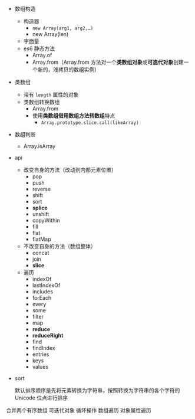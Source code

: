 - 数组构造
  - 构造器
    - `new Array(arg1, arg2,…)`
    - new Array(len)
  - 字面量
  - es6 静态方法
    - Array.of
    - Array.from（Array.from 方法对一个**类数组对象**或**可迭代对象**创建一个新的，浅拷贝的数组实例）
- 类数组
  - 带有 `length` 属性的对象
  - 类数组转换数组
    - Array.from
    - 使用**类数组借用数组方法转数组**特点
      - `Array.prototype.slice.call(likeArray)`
- 数组判断
  - Array.isArray
- api
  - 改变自身的方法（改动到内部元素位置）
    - pop
    - push
    - reverse
    - shift
    - sort
    - **splice**
    - unshift
    - copyWithin
    - fill
    - flat
    - flatMap
  - 不改变自身的方法（数组整体）
    - concat
    - join
    - **slice**
  - 遍历
    - indexOf
    - lastIndexOf
    - includes
    - forEach
    - every
    - some
    - filter
    - map
    - **reduce**
    - **reduceRight**
    - find
    - findIndex
    - entries
    - keys
    - values
- sort

    默认排序顺序是先将元素转换为字符串，按照转换为字符串的各个字符的 Unicode 位点进行排序


合并两个有序数组
可迭代对象
循环操作
数组遍历
对象属性遍历